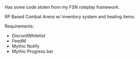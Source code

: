 Has some code stolen from my FSN roleplay framework.

RP Based Combat Arena w/ inventory system and healing items.

Requirements:
 - DiscordWhitelist
 - FeedM 
 - Mythic Notify
 - Mythic Progress bar